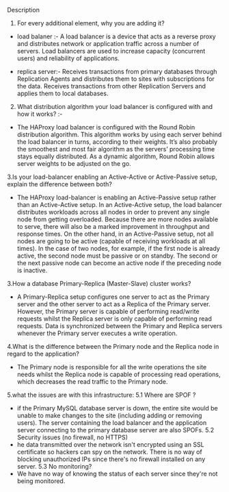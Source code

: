 Description

1. For every additional element, why you are adding it?

* load balaner :-
A load balancer is a device that acts as a reverse proxy and distributes network or application traffic across a number of servers. Load balancers are used to increase capacity (concurrent users) and reliability of applications.

* replica server:- 
Receives transactions from primary databases through Replication Agents and distributes them to sites with subscriptions for the data. Receives transactions from other Replication Servers and applies them to local databases.

2. What distribution algorithm your load balancer is configured with and how it works? :-

*  The HAProxy load balancer is configured with the Round Robin distribution algorithm. This algorithm works by using each server behind the load balancer in turns, according to their weights. It’s also probably the smoothest and most fair algorithm as the servers’ processing time stays equally distributed. As a dynamic algorithm, Round Robin allows server weights to be adjusted on the go.

3.Is your load-balancer enabling an Active-Active or Active-Passive setup, explain the difference between both? 

* The HAProxy load-balancer is enabling an Active-Passive setup rather than an Active-Active setup. In an Active-Active setup, the load balancer distributes workloads across all nodes in order to prevent any single node from getting overloaded. Because there are more nodes available to serve, there will also be a marked improvement in throughput and response times. On the other hand, in an Active-Passive setup, not all nodes are going to be active (capable of receiving workloads at all times). In the case of two nodes, for example, if the first node is already active, the second node must be passive or on standby. The second or the next passive node can become an active node if the preceding node is inactive.

3.How a database Primary-Replica (Master-Slave) cluster works?

* A Primary-Replica setup configures one server to act as the Primary server and the other server to act as a Replica of the Primary server. However, the Primary server is capable of performing read/write requests whilst the Replica server is only capable of performing read requests. Data is synchronized between the Primary and Replica servers whenever the Primary server executes a write operation.

4.What is the difference between the Primary node and the Replica node in regard to the application?

* The Primary node is responsible for all the write operations the site needs whilst the Replica node is capable of processing read operations, which decreases the read traffic to the Primary node.

5.what the issues are with this infrastructure:
5.1 Where are SPOF ?
* if the Primary MySQL database server is down, the entire site would be unable to make changes to the site (including adding or removing users). The server containing the load balancer and the application server connecting to the primary database server are also SPOFs.
5.2  Security issues (no firewall, no HTTPS) 
* he data transmitted over the network isn't encrypted using an SSL certificate so hackers can spy on the network. There is no way of blocking unauthorized IPs since there's no firewall installed on any server.
5.3 No monitoring?
* We have no way of knowing the status of each server since they're not being monitored.

